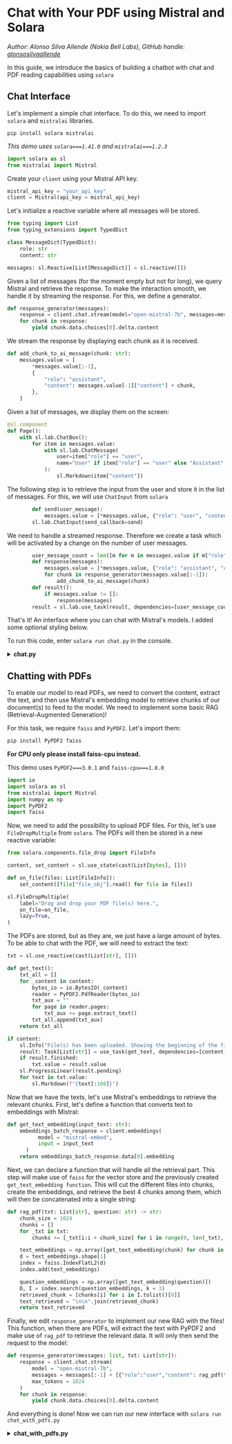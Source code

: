 # Chat with Your PDF using Mistral and Solara

*Author: Alonso Silva Allende (Nokia Bell Labs), GitHub handle: [alonsosilvaallende](https://github.com/alonsosilvaallende/)*

In this guide, we introduce the basics of building a chatbot with chat and PDF reading capabilities using `solara`

## Chat Interface

Let's implement a simple chat interface. To do this, we need to import `solara` and `mistralai` libraries.

```shell
pip install solara mistralai
```

*This demo uses `solara===1.41.0` and `mistralai===1.2.3`*

```py
import solara as sl
from mistralai import Mistral
```

Create your `client` using your Mistral API key.

```py
mistral_api_key = "your_api_key"
client = Mistral(api_key = mistral_api_key)
```

Let's initialize a reactive variable where all messages will be stored.

```py
from typing import List
from typing_extensions import TypedDict

class MessageDict(TypedDict):
    role: str
    content: str

messages: sl.Reactive[List[MessageDict]] = sl.reactive([])
```

Given a list of messages (for the moment empty but not for long), we query Mistral and retrieve the response. To make the interaction smooth, we handle it by streaming the response. For this, we define a generator.

```py
def response_generator(messages):
    response = client.chat.stream(model="open-mistral-7b", messages=messages, max_tokens=1024)
    for chunk in response:
        yield chunk.data.choices[0].delta.content
```

We stream the response by displaying each chunk as it is received.

```py
def add_chunk_to_ai_message(chunk: str):
    messages.value = [
        *messages.value[:-1],
        {
            "role": "assistant",
            "content": messages.value[-1]["content"] + chunk,
        },
    ]
```

Given a list of messages, we display them on the screen:

```py
@sl.component
def Page():
    with sl.lab.ChatBox():
        for item in messages.value:
            with sl.lab.ChatMessage(
                user=item["role"] == "user",
                name="User" if item["role"] == "user" else "Assistant"
            ):
                sl.Markdown(item["content"])
```

The following step is to retrieve the input from the user and store it in the list of messages. For this, we will use `ChatInput` from `solara`

```py
        def send(user_message):
            messages.value = [*messages.value, {"role": "user", "content": user_message}]
        sl.lab.ChatInput(send_callback=send)
```

We need to handle a streamed response. Therefore we create a task which will be activated by a change on the number of user messages.
```py
        user_message_count = len([m for m in messages.value if m["role"] == "user"])
        def response(messages):
            messages.value = [*messages.value, {"role": "assistant", "content": ""}]
            for chunk in response_generator(messages.value[:-1]):
                add_chunk_to_ai_message(chunk)
        def result():
            if messages.value != []:
                response(messages)
        result = sl.lab.use_task(result, dependencies=[user_message_count])
```

That's it! An interface where you can chat with Mistral's models. I added some optional styling below.

To run this code, enter `solara run chat.py` in the console.

<details>
<summary><b>chat.py</b></summary>

```py
import solara as sl
from mistralai import Mistral

mistral_api_key = "your_api_key"
client = Mistral(api_key=mistral_api_key)

from typing import List
from typing_extensions import TypedDict

class MessageDict(TypedDict):
    role: str
    content: str

messages: sl.Reactive[List[MessageDict]] = sl.reactive([])

def response_generator(messages):
    response = client.chat.stream(model="open-mistral-7b", messages=messages, max_tokens=1024)
    for chunk in response:
        yield chunk.data.choices[0].delta.content

def add_chunk_to_ai_message(chunk: str):
    messages.value = [
        *messages.value[:-1],
        {
            "role": "assistant",
            "content": messages.value[-1]["content"] + chunk,
        },
    ]

@sl.component
def Page():
    user_message_count = len([m for m in messages.value if m["role"] == "user"])
    def send(user_message):
        messages.value = [*messages.value, {"role": "user", "content": user_message}]
    def response(messages):
        messages.value = [*messages.value, {"role": "assistant", "content": ""}]
        for chunk in response_generator(messages.value[:-1]):
            add_chunk_to_ai_message(chunk)
    def result():
        if messages.value != []:
            response(messages)
    result = sl.lab.use_task(result, dependencies=[user_message_count])
    with sl.Column(align="center"):
        with sl.lab.ChatBox(style={"position": "fixed", "overflow-y": "scroll","scrollbar-width": "none", "-ms-overflow-style": "none", "top": "0", "bottom": "10rem", "width": "60%"}):
            for item in messages.value:
                with sl.lab.ChatMessage(
                    user=item["role"] == "user",
                    name="User" if item["role"] == "user" else "Assistant"
                ):
                    sl.Markdown(item["content"])
        sl.lab.ChatInput(send_callback=send, style={"position": "fixed", "bottom": "3rem", "width": "70%"})
```

</details>

## Chatting with PDFs

To enable our model to read PDFs, we need to convert the content, extract the text, and then use Mistral's embedding model to retrieve chunks of our document(s) to feed to the model. We need to implement some basic RAG (Retrieval-Augmented Generation)!

For this task, we require `faiss` and `PyPDF2`. Let's import them:
```py
pip install PyPDF2 faiss
```

**For CPU only please install faiss-cpu instead.**

This demo uses `PyPDF2===3.0.1` and `faiss-cpu===1.8.0`
```py
import io
import solara as sl
from mistralai import Mistral
import numpy as np
import PyPDF2
import faiss
```

Now, we need to add the possibility to upload PDF files. For this, let's use `FileDropMultiple` from `solara`. The PDFs will then be stored in a new reactive variable:

```py
from solara.components.file_drop import FileInfo

content, set_content = sl.use_state(cast(List[bytes], []))

def on_file(files: List[FileInfo]):
    set_content([file["file_obj"].read() for file in files])

sl.FileDropMultiple(
    label="Drag and drop your PDF file(s) here.",
    on_file=on_file,
    lazy=True,
)
```

The PDFs are stored, but as they are, we just have a large amount of bytes. To be able to chat with the PDF, we will need to extract the text:
```py
txt = sl.use_reactive(cast(List[str], []))

def get_text():
    txt_all = []
    for _content in content:
        bytes_io = io.BytesIO(_content)
        reader = PyPDF2.PdfReader(bytes_io)
        txt_aux = ""
        for page in reader.pages:
            txt_aux += page.extract_text()
        txt_all.append(txt_aux)
    return txt_all

if content:
    sl.Info("File(s) has been uploaded. Showing the beginning of the file(s)...")
    result: Task[List[str]] = use_task(get_text, dependencies=[content])
    if result.finished:
        txt.value = result.value
    sl.ProgressLinear(result.pending)
    for text in txt.value:
        sl.Markdown(f"{text[:100]}")
```

Now that we have the texts, let's use Mistral's embeddings to retrieve the relevant chunks. First, let's define a function that converts text to embeddings with Mistral:

```py
def get_text_embedding(input_text: str):
    embeddings_batch_response = client.embeddings(
          model = "mistral-embed",
          input = input_text
      )
    return embeddings_batch_response.data[0].embedding
```

Next, we can declare a function that will handle all the retrieval part. This step will make use of `faiss` for the vector store and the previously created `get_text_embedding function`. This will cut the different files into chunks, create the embeddings, and retrieve the best 4 chunks among them, which will then be concatenated into a single string:

```py
def rag_pdf(txt: List[str], question: str) -> str:
    chunk_size = 1024
    chunks = []
    for _txt in txt:
        chunks += [_txt[i:i + chunk_size] for i in range(0, len(_txt), chunk_size)]

    text_embeddings = np.array([get_text_embedding(chunk) for chunk in chunks])
    d = text_embeddings.shape[1]
    index = faiss.IndexFlatL2(d)
    index.add(text_embeddings)

    question_embeddings = np.array([get_text_embedding(question)])
    D, I = index.search(question_embeddings, k = 3)
    retrieved_chunk = [chunks[i] for i in I.tolist()[0]]
    text_retrieved = "\n\n".join(retrieved_chunk)
    return text_retrieved
```

Finally, we edit `response_generator` to implement our new RAG with the files! This function, when there are PDFs, will extract the text with PyPDF2 and make use of `rag_pdf` to retrieve the relevant data. It will only then send the request to the model:

```py
def response_generator(messages: list, txt: List[str]):
    response = client.chat.stream(
        model = "open-mistral-7b",
        messages = messages[:-1] + [{"role":"user","content": rag_pdf(txt, messages[-1]["content"]) + "\n\n" + messages[-1]["content"]}],
        max_tokens = 1024
    )
    for chunk in response:
        yield chunk.data.choices[0].delta.content
```

And everything is done! Now we can run our new interface with `solara run chat_with_pdfs.py`

<details>
<summary><b>chat_with_pdfs.py</b></summary>

```py
import io
import solara as sl
from mistralai import Mistral
import numpy as np
import PyPDF2
import faiss
from solara.components.file_drop import FileInfo
from solara.lab import use_task, Task
from typing import List, cast
from typing_extensions import TypedDict

mistral_api_key = "your_api_key"
client = Mistral(api_key=mistral_api_key)

def get_text_embedding(input_text: str):
    embeddings_batch_response = client.embeddings(
          model = "mistral-embed",
          input = input_text
      )
    return embeddings_batch_response.data[0].embedding

def rag_pdf(txt: List[str], question: str) -> str:
    chunk_size = 1024
    chunks = []
    for _txt in txt:
        chunks += [_txt[i:i + chunk_size] for i in range(0, len(_txt), chunk_size)]

    text_embeddings = np.array([get_text_embedding(chunk) for chunk in chunks])
    d = text_embeddings.shape[1]
    index = faiss.IndexFlatL2(d)
    index.add(text_embeddings)

    question_embeddings = np.array([get_text_embedding(question)])
    D, I = index.search(question_embeddings, k = 3)
    retrieved_chunk = [chunks[i] for i in I.tolist()[0]]
    text_retrieved = "\n\n".join(retrieved_chunk)
    return text_retrieved

class MessageDict(TypedDict):
    role: str
    content: str

messages: sl.Reactive[List[MessageDict]] = sl.reactive([])

def response_generator(messages: list, txt: List[str]):
    response = client.chat.stream(
        model = "open-mistral-7b", 
        messages = messages[:-1] + [{"role":"user","content": rag_pdf(txt, messages[-1]["content"]) + "\n\n" + messages[-1]["content"]}],
        max_tokens = 1024
    )
    for chunk in response:
        yield chunk.choices[0].delta.content

def add_chunk_to_ai_message(chunk: str):
    messages.value = [
        *messages.value[:-1],
        {
            "role": "assistant",
            "content": messages.value[-1]["content"] + chunk,
        },
    ]

@sl.component
def Page():
    txt = sl.use_reactive(cast(List[str], []))
    with sl.Sidebar():

        def on_file(files: List[FileInfo]):
            get_text([file["data"] for file in files])

        @sl.lab.task
        def get_text(pdf_content):
            txt_all = []
            for _content in pdf_content:
                bytes_io = io.BytesIO(_content)
                reader = PyPDF2.PdfReader(bytes_io)
                txt_aux = ""
                for page in reader.pages:
                    txt_aux += page.extract_text()
                txt_all.append(txt_aux)
            return txt_all


        sl.FileDropMultiple(
            label="Drag and drop your PDF file(s) here.",
            on_file=on_file,
            lazy=True,
        )

        sl.ProgressLinear(get_text.pending)
        if get_text.value:
            sl.Info("File(s) has been uploaded. Showing the beginning of the file(s)...")
            for text in get_text.value:
                sl.Markdown(f"{text[:100]}")

    user_message_count = len([m for m in messages.value if m["role"] == "user"])
    def send(user_message):
        messages.value = [*messages.value, {"role": "user", "content": user_message}]
    def response(messages):
        messages.value = [*messages.value, {"role": "assistant", "content": ""}]
        for chunk in response_generator(messages.value[:-1], txt=txt.value):
            add_chunk_to_ai_message(chunk)
    def result():
        if messages.value != []:
            response(messages)
    result = sl.lab.use_task(result, dependencies=[user_message_count])

    with sl.Column(align="center"):
        with sl.lab.ChatBox(style={"position": "fixed", "overflow-y": "scroll","scrollbar-width": "none", "-ms-overflow-style": "none", "top": "0", "bottom": "10rem", "width": "60%"}):
            for item in messages.value:
                with sl.lab.ChatMessage(
                    user=item["role"] == "user",
                    name="User" if item["role"] == "user" else "Assistant"
                ):
                    sl.Markdown(item["content"])
            sl.lab.ChatInput(send_callback=send, style={"position": "fixed", "bottom": "3rem", "width": "60%"})
```

</details>
